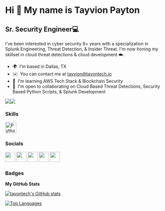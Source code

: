 Hi 👋 My name is Tayvion Payton
===============================

Sr. Security Engineer💻
-------------------

I've been interested in cyber security 8+ years with a specialization in Splunk Engineering, Threat Detection, & Insider Threat. I'm now honing my skillset in cloud threat detections & cloud development ☁️.

* 🌍  I'm based in Dallas, TX
* ✉️  You can contact me at [tayvion@tayontech.io](mailto:tayvion@tayontech.io)
* 🧠  I'm learning AWS Tech Stack & Blockchain Security
* 🤝  I'm open to collaborating on Cloud Based Threat Detections, Security Based Python Scripts, & Splunk Development

<a href="https://www.twitter.com/tayontech" target="_blank" rel="noreferrer"><img
src="https://img.shields.io/twitter/follow/tayontech?logo=twitter&style=for-the-badge&color=6366f1&labelColor=0f172a"
/></a><a href="https://www.github.com/tayontech" target="_blank" rel="noreferrer"><img
src="https://img.shields.io/github/followers/tayontech?logo=github&style=for-the-badge&color=6366f1&labelColor=0f172a" /></a>

### Skills

<p align="left">
<a href="https://www.python.org/" target="_blank" rel="noreferrer"><img src="https://raw.githubusercontent.com/danielcranney/readme-generator/main/public/icons/skills/python-colored.svg" width="36" height="36" alt="Python" /></a>
</p>


### Socials

<p align="left"> <a href="https://www.github.com/tayontech" target="_blank" rel="noreferrer"><img src="https://raw.githubusercontent.com/danielcranney/readme-generator/main/public/icons/socials/github-dark.svg" width="32" height="32" /></a> <a href="http://www.instagram.com/tayontech.io" target="_blank" rel="noreferrer"><img src="https://raw.githubusercontent.com/danielcranney/readme-generator/main/public/icons/socials/instagram.svg" width="32" height="32" /></a> <a href="https://www.linkedin.com/in/tayvionpayton" target="_blank" rel="noreferrer"><img src="https://raw.githubusercontent.com/danielcranney/readme-generator/main/public/icons/socials/linkedin.svg" width="32" height="32" /></a> <a href="https://www.twitter.com/tayontech" target="_blank" rel="noreferrer"><img src="https://raw.githubusercontent.com/danielcranney/readme-generator/main/public/icons/socials/twitter.svg" width="32" height="32" /></a> <a href="https://www.youtube.com/c/tayontech" target="_blank" rel="noreferrer"><img src="https://raw.githubusercontent.com/danielcranney/readme-generator/main/public/icons/socials/youtube.svg" width="32" height="32" /></a></p>

### Badges

<b>My GitHub Stats</b>

<a href="http://www.github.com/tayontech"><img src="https://github-readme-stats.vercel.app/api?username=tayontech&show_icons=true&hide=&count_private=true&title_color=6366f1&text_color=ffffff&icon_color=6366f1&bg_color=0f172a&hide_border=true&show_icons=true" alt="tayontech's GitHub stats" /></a>

<a href="https://github.com/tayontech" align="left"><img src="https://github-readme-stats.vercel.app/api/top-langs/?username=tayontech&langs_count=10&title_color=6366f1&text_color=ffffff&icon_color=6366f1&bg_color=0f172a&hide_border=true&locale=en&custom_title=Top%20%Languages" alt="Top Languages" /></a>

